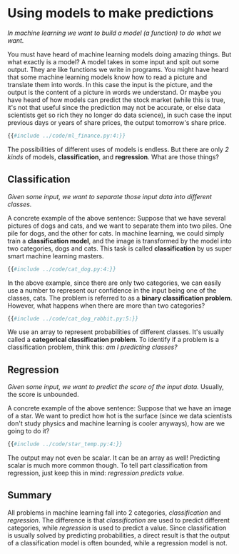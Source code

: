 # Using models to make predictions

_In machine learning we want to build a model (a function) to do what we want._

You must have heard of machine learning models doing amazing things. But what exactly is a model? A model takes in some input and spit out some output. They are like functions we write in programs. You might have heard that some machine learning models know how to read a picture and translate them into words. In this case the input is the picture, and the output is the content of a picture in words we understand. Or maybe you have heard of how models can predict the stock market (while this is true, it's not that useful since the prediction may not be accurate, or else data scientists get so rich they no longer do data science), in such case the input previous days or years of share prices, the output tomorrow's share price.

```python
{{#include ../code/ml_finance.py:4:}}
```

The possibilities of different uses of models is endless. But there are only _2 kinds_ of models, **classification**, and **regression**. What are those things?

## Classification

_Given some input, we want to separate those input data into different classes._

A concrete example of the above sentence: Suppose that we have several pictures of dogs and cats, and we want to separate them into two piles. One pile for dogs, and the other for cats. In machine learning, we could simply train a **classification model**, and the image is transformed by the model into two categories, dogs and cats. This task is called **classification** by us super smart machine learning masters.

```python
{{#include ../code/cat_dog.py:4:}}
```

In the above example, since there are only two categories, we can easily use a number to represent our confidence in the input being one of the classes, cats. The problem is referred to as a **binary classification problem**. However, what happens when there are more than two categories?

```python
{{#include ../code/cat_dog_rabbit.py:5:}}
```

We use an array to represent probabilities of different classes. It's usually called a **categorical classification problem**. To identify if a problem is a classification problem, think this: _am I predicting classes?_

## Regression

_Given some input, we want to predict the score of the input data._ Usually, the score is unbounded.

A concrete example of the above sentence: Suppose that we have an image of a star. We want to predict how hot is the surface (since we data scientists don't study physics and machine learning is cooler anyways), how are we going to do it?

```python
{{#include ../code/star_temp.py:4:}}
```

The output may not even be scalar. It can be an array as well! Predicting scalar is much more common though. To tell part classification from regression, just keep this in mind: _regression predicts value._

## Summary

All problems in machine learning fall into 2 categories, _classification_ and _regression_. The difference is that _classification_ are used to predict different categories, while _regression_ is used to predict a value. Since classification is usually solved by predicting probabilities, a direct result is that the output of a classification model is often bounded, while a regression model is not.
